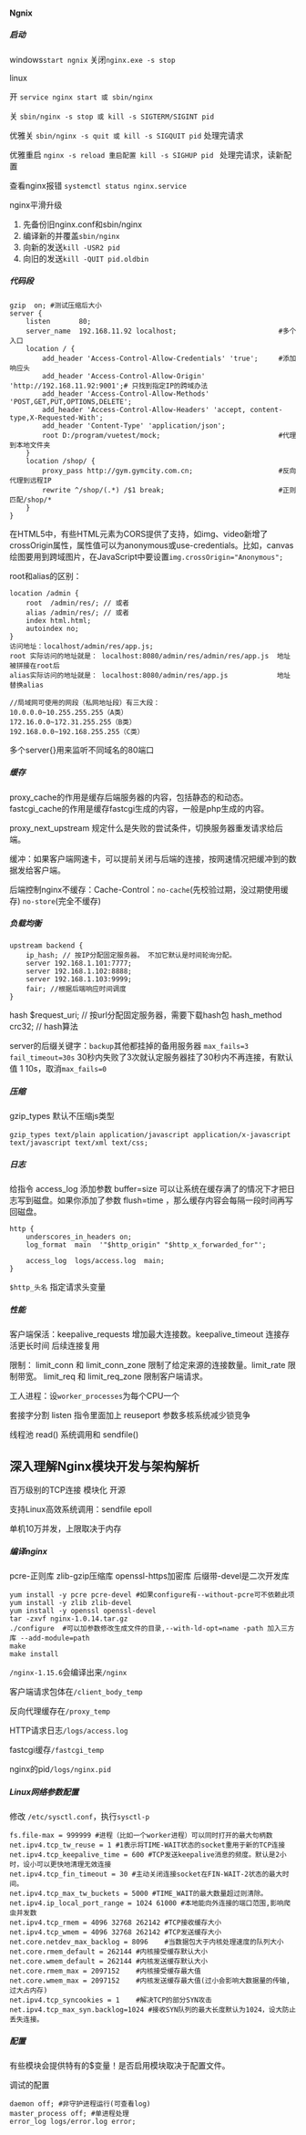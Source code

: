 #### Ngnix

##### 启动

 windows`start ngnix`  关闭`nginx.exe -s stop`

linux

开 `service nginx start 或 sbin/nginx`

关 `sbin/nginx -s stop 或 kill -s SIGTERM/SIGINT pid`

优雅关 `sbin/nginx -s quit 或 kill -s SIGQUIT pid`  处理完请求

优雅重启 `nginx -s reload 重启配置 kill -s SIGHUP pid ` 处理完请求，读新配置

查看nginx报错  `systemctl status nginx.service `

nginx平滑升级

1. 先备份旧nginx.conf和sbin/nginx
2. 编译新的并覆盖`sbin/nginx`
3. 向新的发送`kill -USR2 pid`
4. 向旧的发送`kill -QUIT pid.oldbin`

##### 代码段

```
gzip  on; #测试压缩后大小
server {
	listen       80;
	server_name  192.168.11.92 localhost; 						  #多个入口
	location / {
		add_header 'Access-Control-Allow-Credentials' 'true';     #添加响应头
        add_header 'Access-Control-Allow-Origin' 'http://192.168.11.92:9001';# 只找到指定IP的跨域办法
        add_header 'Access-Control-Allow-Methods' 'POST,GET,PUT,OPTIONS,DELETE';  
        add_header 'Access-Control-Allow-Headers' 'accept, content-type,X-Requested-With'; 
	    add_header 'Content-Type' 'application/json';             
	    root D:/program/vuetest/mock; 							  #代理到本地文件夹
	}
	location /shop/ {
	    proxy_pass http://gym.gymcity.com.cn; 					  #反向代理到远程IP
	    rewrite ^/shop/(.*) /$1 break; 							  #正则匹配/shop/*
	}
}
```

在HTML5中，有些HTML元素为CORS提供了支持，如img、video新增了crossOrigin属性，属性值可以为anonymous或use-credentials。比如，canvas绘图要用到跨域图片，在JavaScript中要设置`img.crossOrigin="Anonymous";`

root和alias的区别：

```
location /admin {
	root  /admin/res/; // 或者
	alias /admin/res/; // 或者
	index html.html;
	autoindex no;
}
访问地址：localhost/admin/res/app.js;
root 实际访问的地址就是： localhost:8080/admin/res/admin/res/app.js  地址被拼接在root后
alias实际访问的地址就是： localhost:8080/admin/res/app.js            地址替换alias
```

```
//局域网可使用的网段（私网地址段）有三大段：
10.0.0.0~10.255.255.255（A类）
172.16.0.0~172.31.255.255（B类）
192.168.0.0~192.168.255.255（C类）
```

多个server{}用来监听不同域名的80端口

##### 缓存

proxy_cache的作用是缓存后端服务器的内容，包括静态的和动态。fastcgi_cache的作用是缓存fastcgi生成的内容，一般是php生成的内容。

proxy_next_upstream  规定什么是失败的尝试条件，切换服务器重发请求给后端。

缓冲：如果客户端网速卡，可以提前关闭与后端的连接，按网速情况把缓冲到的数据发给客户端。

后端控制nginx不缓存：Cache-Control：`no-cache`(先校验过期，没过期使用缓存) `no-store`(完全不缓存)

##### 负载均衡

```
upstream backend {
    ip_hash; // 按IP分配固定服务器。 不加它默认是时间轮询分配。 
    server 192.168.1.101:7777;
    server 192.168.1.102:8888; 
    server 192.168.1.103:9999;
    fair; //根据后端响应时间调度
}
```

hash $request_uri; // 按url分配固定服务器，需要下载hash包
hash_method crc32; // hash算法

server的后缀关键字：`backup`其他都挂掉的备用服务器 `max_fails=3 fail_timeout=30s` 30秒内失败了3次就认定服务器挂了30秒内不再连接，有默认值 1 10s，取消`max_fails=0`

##### 压缩

gzip_types 默认不压缩js类型

​    `gzip_types text/plain application/javascript application/x-javascript text/javascript text/xml text/css; `



##### 日志

给指令 access_log 添加参数 buffer=size 可以让系统在缓存满了的情况下才把日志写到磁盘。如果你添加了参数 flush=time ，那么缓存内容会每隔一段时间再写回磁盘。

```nginx
http {
    underscores_in_headers on;
    log_format  main  '"$http_origin" "$http_x_forwarded_for"';

    access_log  logs/access.log  main;
}
```

`$http_头名` 指定请求头变量

##### 性能

客户端保活：keepalive_requests  增加最大连接数。keepalive_timeout 连接存活更长时间 后续连接复用

限制： limit_conn 和 limit_conn_zone 限制了给定来源的连接数量。limit_rate 限制带宽。 limit_req 和 limit_req_zone 限制客户端请求。

工人进程：设`worker_processes`为每个CPU一个

套接字分割  listen 指令里面加上 reuseport 参数多核系统减少锁竞争

线程池 read() 系统调用和 sendfile() 

## 深入理解Nginx模块开发与架构解析

百万级别的TCP连接 模块化 开源

支持Linux高效系统调用：sendfile epoll

单机10万并发，上限取决于内存

##### 编译nginx

pcre-正则库 zlib-gzip压缩库 openssl-https加密库  后缀带-devel是二次开发库 

```
yum install -y pcre pcre-devel #如果configure有--without-pcre可不依赖此项
yum install -y zlib zlib-devel
yum install -y openssl openssl-devel
tar -zxvf nginx-1.0.14.tar.gz
./configure  #可以加参数修改生成文件的目录,--with-ld-opt=name -path 加入三方库 --add-module=path
make
make install
```

`/nginx-1.15.6`会编译出来`/nginx`

客户端请求包体在`/client_body_temp` 

反向代理缓存在`/proxy_temp`

HTTP请求日志`/logs/access.log`

fastcgi缓存`/fastcgi_temp`

nginx的pid`/logs/nginx.pid`



##### Linux网络参数配置

修改 `/etc/sysctl.conf`，执行`sysctl-p`

```
fs.file-max = 999999 #进程（比如一个worker进程）可以同时打开的最大句柄数
net.ipv4.tcp_tw_reuse = 1 #1表示将TIME-WAIT状态的socket重用于新的TCP连接
net.ipv4.tcp_keepalive_time = 600 #TCP发送keepalive消息的频度。默认是2小时，设小可以更快地清理无效连接
net.ipv4.tcp_fin_timeout = 30 #主动关闭连接socket在FIN-WAIT-2状态的最大时间。
net.ipv4.tcp_max_tw_buckets = 5000 #TIME_WAIT的最大数量超过则清除。
net.ipv4.ip_local_port_range = 1024 61000 #本地能向外连接的端口范围,影响爬虫并发数
net.ipv4.tcp_rmem = 4096 32768 262142 #TCP接收缓存大小
net.ipv4.tcp_wmem = 4096 32768 262142 #TCP发送缓存大小
net.core.netdev_max_backlog = 8096    #当数据包大于内核处理速度的队列大小
net.core.rmem_default = 262144 #内核接受缓存默认大小
net.core.wmem_default = 262144 #内核发送缓存默认大小
net.core.rmem_max = 2097152    #内核接受缓存最大值
net.core.wmem_max = 2097152    #内核发送缓存最大值(过小会影响大数据量的传输,过大占内存)
net.ipv4.tcp_syncookies = 1    #解决TCP的部分SYN攻击
net.ipv4.tcp_max_syn.backlog=1024 #接收SYN队列的最大长度默认为1024，设大防止丢失连接。
```

##### 配置

有些模块会提供特有的$变量！是否启用模块取决于配置文件。

调试的配置

```
daemon off; #非守护进程运行(可查看log)
master_process off; #单进程处理
error_log logs/error.log error;
```

